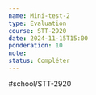 ```yaml
---
name: Mini-test-2
type: Evaluation
course: STT-2920
date: 2024-11-15T15:00
ponderation: 10
note:
status: Compléter
---
```

#school/STT-2920 